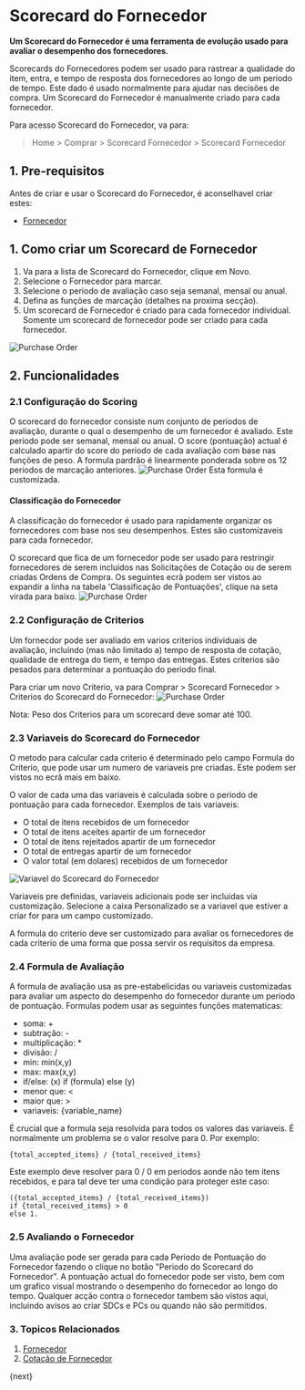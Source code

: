 <!-- add-breadcrumbs -->
# Scorecard do Fornecedor

**Um Scorecard do Fornecedor é uma ferramenta de evolução usado para avaliar o desempenho dos fornecedores.**

Scorecards do Fornecedores podem ser usado para rastrear a qualidade do item, entra, e tempo de resposta dos fornecedores ao longo de um periodo de tempo. Este dado é usado normalmente para ajudar nas decisões de compra.
Um Scorecard do Fornecedor é manualmente criado para cada fornecedor.

Para acesso Scorecard do Fornecedor, va para:
> Home > Comprar > Scorecard Fornecedor > Scorecard Fornecedor


## 1. Pre-requisitos
Antes de criar e usar o Scorecard do Fornecedor, é aconselhavel criar estes:

* [Fornecedor](/docs/user/manual/pt/compras/fornecedor)

## 1. Como criar um Scorecard de Fornecedor

1. Va para a lista de Scorecard do Fornecedor, clique em Novo.
2. Selecione o Fornecedor para marcar.
3. Selecione o periodo de avaliação caso seja semanal, mensal ou anual.
4. Defina as funções de marcação (detalhes na proxima secção).
5. Um scorecard de Fornecedor é criado para cada fornecedor individual. Somente um scorecard de fornecedor pode ser criado para cada fornecedor. 
<img class="screenshot" alt="Purchase Order" src="{{docs_base_url}}/assets/img/buying/supplier-scorecard.png">

## 2. Funcionalidades
### 2.1 Configuração do Scoring
O scorecard do fornecedor consiste num conjunto de periodos de avaliação, durante o qual o desempenho de um fornecedor é avaliado. Este periodo pode ser semanal, mensal ou anual. O score (pontuação) actual é calculado apartir do score do periodo de cada avaliação com base nas funções de peso. A formula pardrão é linearmente ponderada sobre os 12 periodos de marcação anteriores. 
<img class="screenshot" alt="Purchase Order" src="{{docs_base_url}}/assets/img/buying/supplier-scorecard-weighing.png">
Esta formula é customizada.

#### Classificação do Fornecedor

A classificação do fornecedor é usado para rapidamente organizar os fornecedores com base nos seu desempenhos. Estes são customizaveis para cada fornecedor. 

O scorecard que fica de um fornecedor pode ser usado para restringir fornecedores de serem incluidos nas Solicitações de Cotação ou de serem criadas Ordens de Compra. Os seguintes ecrã podem ser vistos ao expandir a linha na tabela 'Classificação de Pontuações', clique na seta virada para baixo.
<img class="screenshot" alt="Purchase Order" src="{{docs_base_url}}/assets/img/buying/supplier-scorecard-standing.png">

### 2.2 Configuração de Criterios
Um fornecdor pode ser avaliado em varios criterios individuais de avaliação, incluindo (mas não limitado a) tempo de resposta de cotação, qualidade de entrega do tiem, e tempo das entregas. Estes criterios são pesados para determinar a pontuação do periodo final. 

Para criar um novo Criterio, va para Comprar > Scorecard Fornecedor > Criterios do Scorecard do Fornecedor:
<img class="screenshot" alt="Purchase Order" src="{{docs_base_url}}/assets/img/buying/supplier-scorecard-criteria.png">

Nota: Peso dos Criterios para um scorecard deve somar até 100. 

### 2.3 Variaveis do Scorecard do Fornecedor
O metodo para calcular cada criterio é determinado pelo campo Formula do Criterio, que pode usar um numero de variaveis pre criadas. Este podem ser vistos no ecrã mais em baixo.

O valor de cada uma das variaveis é calculada sobre o periodo de pontuação para cada fornecedor. Exemplos de tais variaveis:

 - O total de itens recebidos de um fornecedor
 - O total de itens aceites apartir de um fornecedor
 - O total de itens rejeitados apartir de um fornecedor
 - O total de entregas apartir de um fornecedor
 - O valor total (em dolares) recebidos de um fornecedor

![Variavel do Scorecard do Fornecedor](/docs/assets/img/buying/supplier-scorecard-variables.png)

Variaveis pre definidas, variaveis adicionais  pode ser incluidas via customização. Selecione a caixa Personalizado se a variavel que estiver a criar for para um campo customizado.

A formula do criterio deve ser customizado para avaliar os fornecedores de cada criterio de uma forma que possa servir os requisitos da empresa.

### 2.4 Formula de Avaliação
A formula de avaliação usa as pre-estabelicidas ou variaveis customizadas para avaliar um aspecto do desempenho do fornecedor durante um periodo de pontuação. Formulas podem usar as seguintes funções matematicas:

* soma: + 
* subtração: -
* multiplicação: *
* divisão: /
* min: min(x,y)
* max: max(x,y)
* if/else: (x) if (formula) else (y)
* menor que: <
* maior que: >
* variaveis: {variable_name}

É crucial que a formula seja resolvida para todos os valores das variaveis. É normalmente um problema se o valor resolve para 0. Por exemplo:
```
{total_accepted_items} / {total_received_items}
```

Este exemplo deve resolver para 0 / 0 em periodos aonde não tem itens recebidos, e para tal deve ter uma condição para proteger este caso:
```
({total_accepted_items} / {total_received_items}) 
if {total_received_items} > 0
else 1.
```

### 2.5 Avaliando o Fornecedor
Uma avaliação pode ser gerada para cada Periodo de Pontuação do Fornecedor fazendo o clique no botão "Periodo do Scorecard do Fornecedor". A pontuação actual do fornecedor pode ser visto, bem com um grafico visual mostrando o desempenho do fornecedor ao longo do tempo. Qualquer acção contra o fornecedor tambem são vistos aqui, incluindo avisos ao criar SDCs e PCs ou quando não são permitidos.

### 3. Topicos Relacionados
1. [Fornecedor](/docs/user/manual/pt/compras/fornecedor)
1. [Cotação de Fornecedor](/docs/user/manual/pt/compras/cotação-do-fornecedor)

{next}